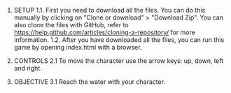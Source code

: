 1. SETUP 
1.1. First you need to download all the files. You can do this manually by clicking on "Clone or download" > "Download Zip". You can also clone the files with GitHub, refer to https://help.github.com/articles/cloning-a-repository/ for more information.
1.2. After you have downloaded all the files, you can run this game by opening index.html with a browser.

2. CONTROLS
2.1 To move the character use the arrow keys: up, down, left and right.

3. OBJECTIVE
3.1 Reach the water with your character.

